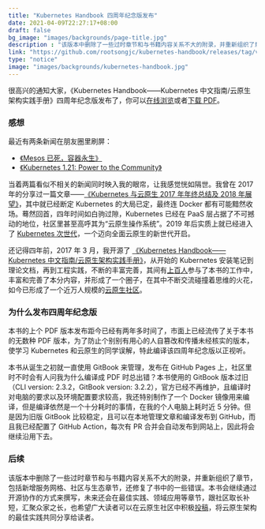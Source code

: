 ```yaml
---
title: "Kubernetes Handbook 四周年纪念版发布"
date: 2021-04-09T22:27:17+08:00
draft: false
bg_image: "images/backgrounds/page-title.jpg"
description : "该版本中删除了一些过时章节和与书籍内容关系不大的附录，并重新组织了章节，包括新增服务网格、社区与生态章节，还修复了书中的一些错误。"
link: "https://github.com/rootsongjc/kubernetes-handbook/releases/tag/v20210409"
type: "notice"
image: "images/backgrounds/kubernetes-handbook.jpg"
---
```


很高兴的通知大家，《Kubernetes Handbook——Kubernetes 中文指南/云原生架构实践手册》四周年纪念版发布了，你可以[在线浏览](https://jimmysong.io/kubernetes-handbook)或者[下载 PDF](https://github.com/rootsongjc/kubernetes-handbook/releases/tag/v20210409)。

### 感想

最近有两条新闻在朋友圈里刷屏：

- [《Mesos 已死，容器永生》](https://www.infoq.cn/article/dlr7vvRosiiNjPrwxGC8)
- [《Kubernetes 1.21: Power to the Community》](https://kubernetes.io/blog/2021/04/08/kubernetes-1-21-release-announcement/)

当着两篇看似不相关的新闻同时映入我的眼帘，让我感觉恍如隔世。我曾在 2017 年的分享过一篇文章——[《Kubernetes 与云原生 2017 年年终总结及 2018 年展望》](https://jimmysong.io/kubernetes-handbook/appendix/kubernetes-and-cloud-native-summary-in-2017-and-outlook-for-2018.html)，其中就已经断定 Kubernetes 的大局已定，最终连 Docker 都有可能黯然收场。蓦然回首，四年时间如白驹过隙，Kubernetes 已经在 PaaS 层占据了不可撼动的地位，社区里甚至高呼其为“云原生操作系统”。2019 年后实质上就已经进入了 [Kubernetes 次世代](https://jimmysong.io/blog/post-kubernetes-era/)，一个迈向全面云原生的新世代开启。

还记得四年前，2017 年 3 月，我开源了 [《Kubernetes Handbook——Kubernetes 中文指南/云原生架构实践手册》](https://jimmysong.io/kubernetes-handbook)，从开始的 Kubernetes 安装笔记到理论文档，再到工程实践，不断的丰富完善，其间有[上百人](https://github.com/rootsongjc/kubernetes-handbook/graphs/contributors)参与了本书的工作中，丰富和完善了本分内容，并形成了一个圈子，在其中不断交流碰撞着思维的火花，如今已形成了一个近万人规模的[云原生社区](https://cloudnative.to)。

### 为什么发布四周年纪念版

本书的上个 PDF 版本发布距今已经有两年多时间了，市面上已经流传了关于本书的无数种 PDF 版本，为了防止个别别有用心的人自篡改和传播未经核实的版本，使学习 Kubernetes 和云原生的同学误解，特此编译该四周年纪念版以正视听。

本书从诞生之初就一直使用 GitBook 来管理，发布在 GitHub Pages 上，社区里时不时会有人问我为什么编译成 PDF 时总出错？本书使用的 GitBook 版本过旧（CLI version: 2.3.2，GitBook version: 3.2.2），官方已经不再维护，且编译时对电脑的要求以及环境配置要求较高，我还特别制作了一个 Docker 镜像用来编译，但是编译依然是一个十分耗时的事情，在我的个人电脑上耗时近 5 分钟。但是因为旧版 GitBook 比较稳定，且可以在本地管理文章和编译发布到 GitHub，而且我已经配置了 GitHub Action，每次有 PR 合并会自动发布到网站上，因此将会继续沿用下去。

### 后续

该版本中删除了一些过时章节和与书籍内容关系不大的附录，并重新组织了章节，包括新增服务网格、社区与生态章节，还修复了书中的一些错误。本书会继续通过开源协作的方式来撰写，未来还会在最佳实践、领域应用等章节，跟社区取长补短，汇聚众家之长，也希望广大读者可以在云原生社区中积极[投稿](https://cloudnative.to/contribute/)，将云原生架构的最佳实践共同分享给读者。